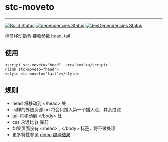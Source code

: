# stc-moveto
---

[![Build Status](https://travis-ci.org/stcjs/stc-moveto.svg?branch=master)](https://travis-ci.org/stcjs/stc-moveto/branches)
[![dependencies Status](https://david-dm.org/stcjs/stc-moveto/status.svg)](https://david-dm.org/stcjs/stc-moveto)
[![devDependencies Status](https://david-dm.org/stcjs/stc-moveto/dev-status.svg)](https://david-dm.org/stcjs/stc-moveto?type=dev)
<!--[![NPM version](https://img.shields.io/npm/v/stc-helper.svg?style=flat-square)](http://badge.fury.io/js/stc-helper)-->
<!--[![Coverage Status](https://coveralls.io/repos/github/stcjs/stc-helper/badge.svg?branch=master&v=1)](https://coveralls.io/github/stcjs/stc-helper?branch=master)-->
<!--[![codecov](https://codecov.io/gh/stcjs/stc-moveto/branch/master/graph/badge.svg)](https://codecov.io/gh/stcjs/stc-moveto)-->

标签移动指令
接收参数  head, tail

## 使用

```
<script stc-moveto="head"  src="xxx"></script>
<link stc-moveto="head">
<style stc-moveto="tail"></style>
```

## 规则
* head 将移动到 &lt;/head&gt; 处
* 同样的外链资源 url 将会只插入第一个插入点，其余过滤
* tail 将移动到 &lt;/body&gt;  处
* css 永远比 js 靠前
* 如果页面没有 &lt;/head&gt; ,  &lt;/body&gt;  标签，将不做处理
* 更多特性参见 [demo](misc/template/demo.html) [编译结果](misc/result.html)
